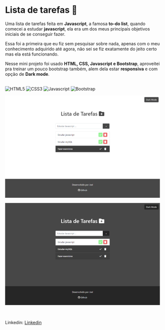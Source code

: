 # Lista de tarefas 📇

Uma lista de tarefas feita em **Javascript**, a famosa **to-do list**, quando comecei a estudar **javascript**, ela era um dos meus principais objetivos iniciais de se conseguir fazer.
<br>

Essa foi a primeira que eu fiz sem pesquisar sobre nada, apenas com o meu conhecimento adquirido até agora, não sei se fiz exatamente do jeito certo mas ela está funcionando.
<br>

Nesse mini projeto foi usado **HTML, CSS, Javascript e Bootstrap**, aproveitei pra treinar um pouco bootstrap também, alem dela estar **responsiva** e com opção de **Dark mode**.
<br>
<br>

![HTML5](https://img.shields.io/badge/HTML5-E34F26?style=for-the-badge&logo=html5&logoColor=white)
![CSS3](https://img.shields.io/badge/CSS3-1572B6?style=for-the-badge&logo=css3&logoColor=white)
![Javascript](https://img.shields.io/badge/JavaScript-323330?style=for-the-badge&logo=javascript&logoColor=F7DF1E)
![Bootstrap](https://img.shields.io/badge/Bootstrap-563D7C?style=for-the-badge&logo=bootstrap&logoColor=white)

![Light Mode](img/light-mode.png)

![Dark Mode](img/dark-mode.png)

<br>

Linkedin: [Linkedin](https://www.linkedin.com/in/joelpjs/)